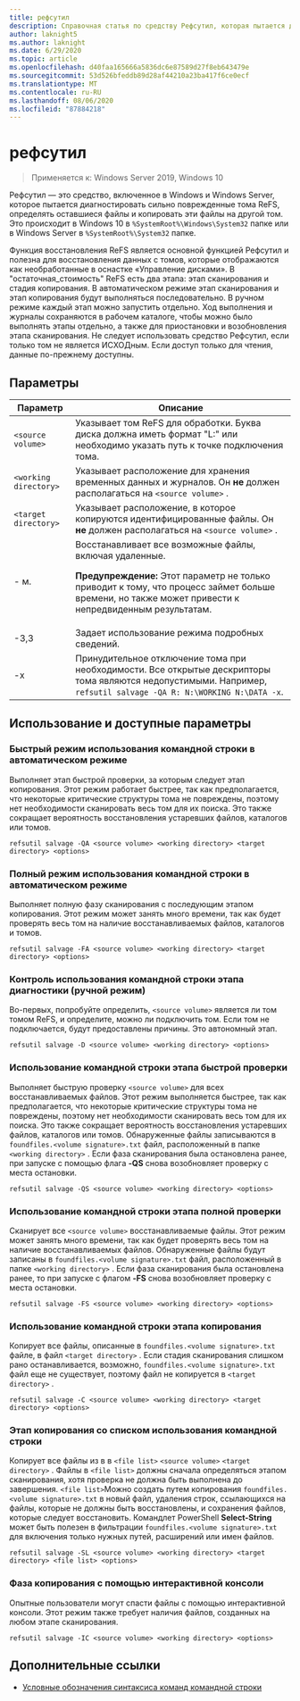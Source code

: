 ```yaml
---
title: рефсутил
description: Справочная статья по средству Рефсутил, которая пытается диагностировать сильно поврежденные тома ReFS, определять оставшиеся файлы и копировать эти файлы на другой том.
author: laknight5
ms.author: laknight
ms.date: 6/29/2020
ms.topic: article
ms.openlocfilehash: d40faa165666a5836dc6e87589d27f8eb643479e
ms.sourcegitcommit: 53d526bfeddb89d28af44210a23ba417f6ce0ecf
ms.translationtype: MT
ms.contentlocale: ru-RU
ms.lasthandoff: 08/06/2020
ms.locfileid: "87884218"
---
```

# <a name="refsutil"></a>рефсутил

> Применяется к: Windows Server 2019, Windows 10

Рефсутил — это средство, включенное в Windows и Windows Server, которое пытается диагностировать сильно поврежденные тома ReFS, определять оставшиеся файлы и копировать эти файлы на другой том. Это происходит в Windows 10 в `%SystemRoot%\Windows\System32` папке или в Windows Server в `%SystemRoot%\System32` папке.

Функция восстановления ReFS является основной функцией Рефсутил и полезна для восстановления данных с томов, которые отображаются как необработанные в оснастке «Управление дисками». В "остаточная_стоимость" ReFS есть два этапа: этап сканирования и стадия копирования. В автоматическом режиме этап сканирования и этап копирования будут выполняться последовательно. В ручном режиме каждый этап можно запустить отдельно. Ход выполнения и журналы сохраняются в рабочем каталоге, чтобы можно было выполнять этапы отдельно, а также для приостановки и возобновления этапа сканирования. Не следует использовать средство Рефсутил, если только том не является ИСХОДным. Если доступ только для чтения, данные по-прежнему доступны.

## <a name="parameters"></a>Параметры

| Параметр | Описание |
|--|--|
| `<source volume>` | Указывает том ReFS для обработки. Буква диска должна иметь формат "L:" или необходимо указать путь к точке подключения тома. |
| `<working directory>` | Указывает расположение для хранения временных данных и журналов. Он **не** должен располагаться на `<source volume>` . |
| `<target directory>` | Указывает расположение, в которое копируются идентифицированные файлы. Он **не** должен располагаться на `<source volume>` . |
| \- м. | Восстанавливает все возможные файлы, включая удаленные.<p>**Предупреждение:** Этот параметр не только приводит к тому, что процесс займет больше времени, но также может привести к непредвиденным результатам. |
| \-3,3 | Задает использование режима подробных сведений. |
| \-x | Принудительное отключение тома при необходимости. Все открытые дескрипторы тома являются недопустимыми. Например, `refsutil salvage -QA R: N:\WORKING N:\DATA -x`. |

## <a name="usage-and-available-options"></a>Использование и доступные параметры

### <a name="quick-automatic-mode-command-line-usage"></a>Быстрый режим использования командной строки в автоматическом режиме

Выполняет этап быстрой проверки, за которым следует этап копирования. Этот режим работает быстрее, так как предполагается, что некоторые критические структуры тома не повреждены, поэтому нет необходимости сканировать весь том для их поиска. Это также сокращает вероятность восстановления устаревших файлов, каталогов или томов.

```
refsutil salvage -QA <source volume> <working directory> <target directory> <options>
```

### <a name="full-automatic-mode-command-line-usage"></a>Полный режим использования командной строки в автоматическом режиме

Выполняет полную фазу сканирования с последующим этапом копирования. Этот режим может занять много времени, так как будет проверять весь том на наличие восстанавливаемых файлов, каталогов и томов.

```
refsutil salvage -FA <source volume> <working directory> <target directory> <options>
```

### <a name="diagnose-phase-command-line-usage-manual-mode"></a>Контроль использования командной строки этапа диагностики (ручной режим)

Во-первых, попробуйте определить, `<source volume>` является ли том томом ReFS, и определите, можно ли подключить том. Если том не подключается, будут предоставлены причины. Это автономный этап.

```
refsutil salvage -D <source volume> <working directory> <options>
```

### <a name="quick-scan-phase-command-line-usage"></a>Использование командной строки этапа быстрой проверки

Выполняет быструю проверку `<source volume>` для всех восстанавливаемых файлов. Этот режим выполняется быстрее, так как предполагается, что некоторые критические структуры тома не повреждены, поэтому нет необходимости сканировать весь том для их поиска. Это также сокращает вероятность восстановления устаревших файлов, каталогов или томов. Обнаруженные файлы записываются в `foundfiles.<volume signature>.txt` файл, расположенный в папке `<working directory>` . Если фаза сканирования была остановлена ранее, при запуске с помощью флага **-QS** снова возобновляет проверку с места остановки.

```
refsutil salvage -QS <source volume> <working directory> <options>
```

### <a name="full-scan-phase-command-line-usage"></a>Использование командной строки этапа полной проверки

Сканирует все `<source volume>` восстанавливаемые файлы. Этот режим может занять много времени, так как будет проверять весь том на наличие восстанавливаемых файлов. Обнаруженные файлы будут записаны в `foundfiles.<volume signature>.txt` файл, расположенный в папке `<working directory>` . Если фаза сканирования была остановлена ранее, то при запуске с флагом **-FS** снова возобновляет проверку с места остановки.

```
refsutil salvage -FS <source volume> <working directory> <options>
```

### <a name="copy-phase-command-line-usage"></a>Использование командной строки этапа копирования

Копирует все файлы, описанные в `foundfiles.<volume signature>.txt` файле, в файл `<target directory>` . Если стадия сканирования слишком рано останавливается, возможно, `foundfiles.<volume signature>.txt` файл еще не существует, поэтому файл не копируется в `<target directory>` .

```
refsutil salvage -C <source volume> <working directory> <target directory> <options>
```

### <a name="copy-phase-with-list-command-line-usage"></a>Этап копирования со списком использования командной строки

Копирует все файлы из в в `<file list>` `<source volume>` `<target directory>` . Файлы в `<file list>` должны сначала определяться этапом сканирования, хотя проверка не должна быть выполнена до завершения. `<file list>`Можно создать путем копирования `foundfiles.<volume signature>.txt` в новый файл, удаления строк, ссылающихся на файлы, которые не должны быть восстановлены, и сохранения файлов, которые следует восстановить. Командлет PowerShell **Select-String** может быть полезен в фильтрации `foundfiles.<volume signature>.txt` для включения только нужных путей, расширений или имен файлов.

```
refsutil salvage -SL <source volume> <working directory> <target directory> <file list> <options>
```

### <a name="copy-phase-with-interactive-console"></a>Фаза копирования с помощью интерактивной консоли

Опытные пользователи могут спасти файлы с помощью интерактивной консоли. Этот режим также требует наличия файлов, созданных на любом этапе сканирования.

```
refsutil salvage -IC <source volume> <working directory> <options>
```

## <a name="additional-references"></a>Дополнительные ссылки

- [Условные обозначения синтаксиса команд командной строки](command-line-syntax-key.md)
